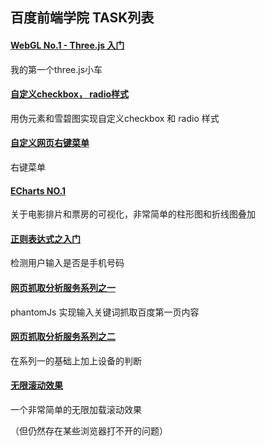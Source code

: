 ## 百度前端学院 TASK列表

#### [WebGL No.1 - Three.js 入门](https://cloudsere.github.io/task001_webgl/)

我的第一个three.js小车



#### [自定义checkbox， radio样式](https://cloudsere.github.io/task002_checkboxStyle/)

用伪元素和雪碧图实现自定义checkbox 和 radio 样式



#### [自定义网页右键菜单](https://cloudsere.github.io/task003_menu/)

右键菜单



#### [ECharts NO.1 ](https://cloudsere.github.io/task005_simpleEchart/)

关于电影排片和票房的可视化，非常简单的柱形图和折线图叠加



#### [正则表达式之入门](https://cloudsere.github.io/task004_reg/)

检测用户输入是否是手机号码



#### [网页抓取分析服务系列之一](https://github.com/cloudsere/task006_phantomjs)

phantomJs 实现输入关键词抓取百度第一页内容



#### [网页抓取分析服务系列之二](https://github.com/cloudsere/task007_phantomjs)

在系列一的基础上加上设备的判断



#### [无限滚动效果](https://cloudsere.github.io/task008_infinitescroll/)

一个非常简单的无限加载滚动效果 

（但仍然存在某些浏览器打不开的问题）
